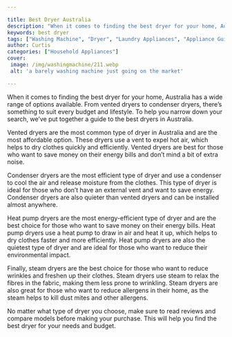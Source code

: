 ```yaml
---

title: Best Dryer Australia
description: "When it comes to finding the best dryer for your home, Australia has a wide range of options available. From vented dryers to cond...lets find out"
keywords: best dryer
tags: ["Washing Machine", "Dryer", "Laundry Appliances", "Appliance Guide"]
author: Curtis
categories: ["Household Appliances"]
cover: 
 image: /img/washingmachine/211.webp
 alt: 'a barely washing machine just going on the market'

---
```


When it comes to finding the best dryer for your home, Australia has a wide range of options available. From vented dryers to condenser dryers, there’s something to suit every budget and lifestyle. To help you narrow down your search, we’ve put together a guide to the best dryers in Australia.

Vented dryers are the most common type of dryer in Australia and are the most affordable option. These dryers use a vent to expel hot air, which helps to dry clothes quickly and efficiently. Vented dryers are best for those who want to save money on their energy bills and don’t mind a bit of extra noise.

Condenser dryers are the most efficient type of dryer and use a condenser to cool the air and release moisture from the clothes. This type of dryer is ideal for those who don’t have an external vent and want to save energy. Condenser dryers are also quieter than vented dryers and can be installed almost anywhere.

Heat pump dryers are the most energy-efficient type of dryer and are the best choice for those who want to save money on their energy bills. Heat pump dryers use a heat pump to draw in air and heat it up, which helps to dry clothes faster and more efficiently. Heat pump dryers are also the quietest type of dryer and are ideal for those who want to reduce their environmental impact.

Finally, steam dryers are the best choice for those who want to reduce wrinkles and freshen up their clothes. Steam dryers use steam to relax the fibres in the fabric, making them less prone to wrinkling. Steam dryers are also great for those who want to reduce allergens in their home, as the steam helps to kill dust mites and other allergens.

No matter what type of dryer you choose, make sure to read reviews and compare models before making your purchase. This will help you find the best dryer for your needs and budget.
